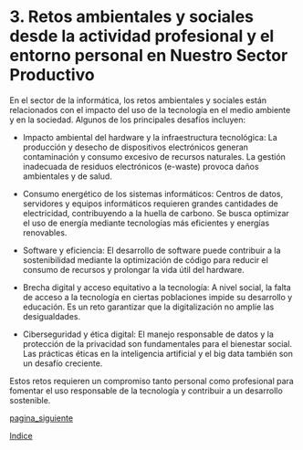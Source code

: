 # 3. Retos ambientales y sociales desde la actividad profesional y el entorno personal en Nuestro Sector Productivo

En el sector de la informática, los retos ambientales y sociales están relacionados con el impacto del uso de la tecnología en el medio ambiente y en la sociedad. Algunos de los principales desafíos incluyen:

- Impacto ambiental del hardware y la infraestructura tecnológica: La producción y desecho de dispositivos electrónicos generan contaminación y consumo excesivo de recursos naturales. La gestión inadecuada de residuos electrónicos (e-waste) provoca daños ambientales y de salud.

- Consumo energético de los sistemas informáticos: Centros de datos, servidores y equipos informáticos requieren grandes cantidades de electricidad, contribuyendo a la huella de carbono. Se busca optimizar el uso de energía mediante tecnologías más eficientes y energías renovables.

- Software y eficiencia: El desarrollo de software puede contribuir a la sostenibilidad mediante la optimización de código para reducir el consumo de recursos y prolongar la vida útil del hardware.

- Brecha digital y acceso equitativo a la tecnología: A nivel social, la falta de acceso a la tecnología en ciertas poblaciones impide su desarrollo y educación. Es un reto garantizar que la digitalización no amplíe las desigualdades.

- Ciberseguridad y ética digital: El manejo responsable de datos y la protección de la privacidad son fundamentales para el bienestar social. Las prácticas éticas en la inteligencia artificial y el big data también son un desafío creciente.

Estos retos requieren un compromiso tanto personal como profesional para fomentar el uso responsable de la tecnología y contribuir a un desarrollo sostenible.

[pagina_siguiente](3.1_Estrategias_Personales_Para_La_Sostenibilidad_Trujillo.md)

[Indice](../indice_pisa3_C_Trujillo.md)